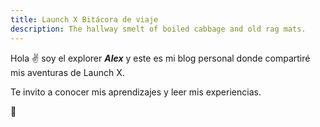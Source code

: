 ```yaml
---
title: Launch X Bitácora de viaje
description: The hallway smelt of boiled cabbage and old rag mats.
---
```


Hola ✌️  soy el explorer **_Alex_** y este es mi blog personal donde compartiré mis aventuras de Launch X.

Te invito a conocer mis aprendizajes y leer mis experiencias.

🚀
